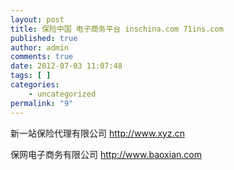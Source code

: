 ```yaml
---
layout: post
title: 保险中国 电子商务平台 inschina.com 71ins.com
published: true
author: admin
comments: true
date: 2012-07-03 11:07:48
tags: [ ]
categories:
    - uncategorized
permalink: "9"
---
```

新一站保险代理有限公司 http://www.xyz.cn

保网电子商务有限公司 http://www.baoxian.com

&nbsp;